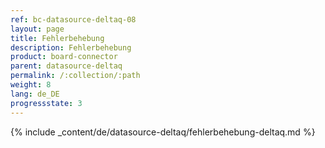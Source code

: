```yaml
---
ref: bc-datasource-deltaq-08
layout: page
title: Fehlerbehebung
description: Fehlerbehebung
product: board-connector
parent: datasource-deltaq
permalink: /:collection/:path
weight: 8
lang: de_DE
progressstate: 3
---
```

{% include _content/de/datasource-deltaq/fehlerbehebung-deltaq.md %}


